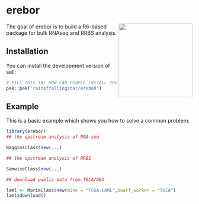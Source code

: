
<!-- README.md is generated from README.Rmd. Please edit that file -->

# erebor

<img src="https://gitee.com/rainoffallingstar/rainoffallingstar/blob/mydraft/_imgbed/erebor.png" height="200" align="right"/>
<!-- badges: start --> <!-- badges: end -->

The goal of erebor is to build a R6-based package for bulk RNAseq and
RRBS analysis.

## Installation

You can install the development version of sell:

``` r
# FILL THIS IN! HOW CAN PEOPLE INSTALL YOUR DEV PACKAGE?
pak::pak("rainoffallingstar/ereboR")
```

## Example

This is a basic example which shows you how to solve a common problem:

``` r
library(erebor)
## the upstream analysis of RNA-seq

BagginsClass$new(...)

## the upstream analysis of RRBS

SamwiseClass$new(...)

## download public data from TGCA/GEO

laml <- MoriaClass$new(mine = "TCGA-LAML",Dwarf_worker = "TGCA")
laml$download()
```
